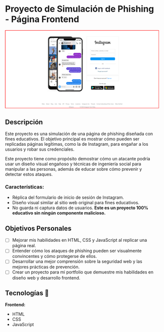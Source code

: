 # Proyecto de Simulación de Phishing - Página Frontend

![Clone Instagram](./front/build/assest/images/ilustration/clone.png)

## Descripción

Este proyecto es una simulación de una página de phishing diseñada con fines educativos. El objetivo principal es mostrar cómo pueden ser replicadas páginas legítimas, como la de Instagram, para engañar a los usuarios y robar sus credenciales.

Este proyecto tiene como propósito demostrar cómo un atacante podría usar un diseño visual engañoso y técnicas de ingeniería social para manipular a las personas, además de educar sobre cómo prevenir y detectar estos ataques.

### Características:

-   Réplica del formulario de inicio de sesión de Instagram.
-   Diseño visual similar al sitio web original para fines educativos.
-   No guarda ni captura datos de usuarios. **Este es un proyecto 100% educativo sin ningún componente malicioso.**

## Objetivos Personales

-   [ ] Mejorar mis habilidades en HTML, CSS y JavaScript al replicar una página real.
-   [ ] Entender cómo los ataques de phishing pueden ser visualmente convincentes y cómo protegerse de ellos.
-   [ ] Desarrollar una mejor comprensión sobre la seguridad web y las mejores prácticas de prevención.
-   [ ] Crear un proyecto para mi portfolio que demuestre mis habilidades en diseño web y desarrollo frontend.

## Tecnologías 🔧

**Frontend:**

-   HTML
-   CSS
-   JavaScript
